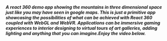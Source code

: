 ***A react 360 demo app showing the mountains in three dimensional space just like you may have seen in google maps. This is just a primitive app showcasing the possibilities of what  can be achieved with React 360 coupled with WebGL and WebVR. Applications can be immersive gaming experiences to interior designing to virtual tours of art galleries, adding lighting and anything that you can imagine.Enjoy the video below.***
